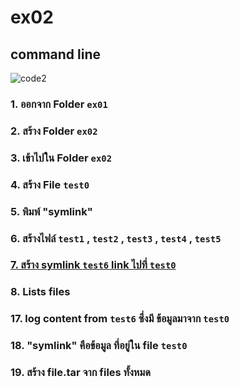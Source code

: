 # ex02  

## command line  

![code2](https://github.com/seaboie/flutter_trick/assets/96678854/e44b4dc2-59db-48e6-8ba6-c9d9546478b8)  

### 1. ออกจาก Folder `ex01`  
### 2. สร้าง Folder `ex02`  
### 3. เข้าไปใน Folder `ex02`   
### 4. สร้าง File `test0`  
### 5. พิมพ์ "symlink"
### 6. สร้างไฟล์ `test1` , `test2` , `test3` , `test4` , `test5`  
### [7. สร้าง symlink `test6` link ไปที่ `test0`](https://www.freecodecamp.org/news/linux-ln-how-to-create-a-symbolic-link-in-linux-example-bash-command/)  
### 8. Lists files  
### 17. log content from `test6` ซึ่งมี ข้อมูลมาจาก `test0`  
### 18. "symlink" คือข้อมูล ที่อยู่ใน file `test0`  
### 19. สร้าง file.tar จาก files ทั้งหมด  
